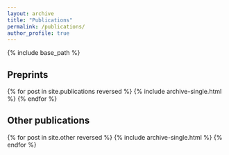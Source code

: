 ```yaml
---
layout: archive
title: "Publications"
permalink: /publications/
author_profile: true
---
```

{% include base_path %}

## Preprints
<div id="arxivfeed"></div>
<script type="text/javascript">
var arxiv_authorid = "paya_c_1";
var arxiv_format = "arxiv";
var arxiv_includeComments = 0;
</script>
<script type="text/javascript" src="https://arxiv.org/js/myarticles.js"></script>

{% for post in site.publications reversed %}
  {% include archive-single.html %}
{% endfor %}

## Other publications

{% for post in site.other reversed %}
  {% include archive-single.html %}
{% endfor %}
